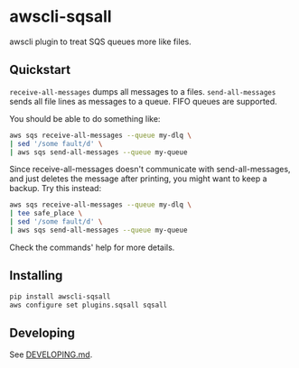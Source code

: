 # awscli-sqsall

awscli plugin to treat SQS queues more like files.

## Quickstart

`receive-all-messages` dumps all messages to a files. `send-all-messages` sends
all file lines as messages to a queue. FIFO queues are supported.

You should be able to do something like:

```bash
aws sqs receive-all-messages --queue my-dlq \
| sed '/some fault/d' \
| aws sqs send-all-messages --queue my-queue
```

Since receive-all-messages doesn't communicate with send-all-messages, and just
deletes the message after printing, you might want to keep a backup. Try this
instead:

```bash
aws sqs receive-all-messages --queue my-dlq \
| tee safe_place \
| sed '/some fault/d' \
| aws sqs send-all-messages --queue my-queue
```

Check the commands' help for more details.

## Installing

```bash
pip install awscli-sqsall
aws configure set plugins.sqsall sqsall
```

## Developing

See [DEVELOPING.md](DEVELOPING.md).
